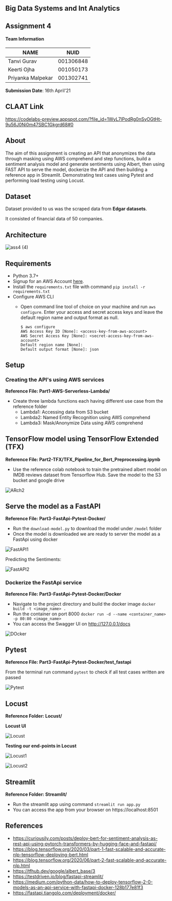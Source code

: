 ## Big Data Systems and Int Analytics
 
## Assignment 4

#### Team Information

| NAME              |     NUID        |
|------------------ |-----------------|
|   Tanvi Gurav     |   001306848     |
|   Keerti Ojha     |   001050173     |
| Priyanka Malpekar |   001302741     |
 

**Submission Date**: 16th April'21


## CLAAT Link

https://codelabs-preview.appspot.com/?file_id=1WyL7lPodRg0nSyOGtHt-9u56J0Ni0m47SBC1Gkgrd68#0

## About

The aim of this assignment is creating an API that anonymizes the data through masking using AWS comprehend and step functions, build a sentiment analysis model and generate sentiments using Albert, then using FAST API to serve the model, dockerize the API and then building a reference app in Streamlit. Demonstrating test cases using Pytest and performing load testing using Locust.


## Dataset

Dataset provided to us was the scraped data from **Edgar datasets**.

It consisted of financial data of 50 companies.

## Architecture

![ass4 (4)](https://user-images.githubusercontent.com/59594174/115077185-a2b12480-9ecb-11eb-862b-5a9f8b2fe3b1.png)

## Requirements

- Python 3.7+
- Signup for an AWS Account [here](https://portal.aws.amazon.com/billing/signup#/start).
- Install the `requirements.txt` file with command `pip install -r requirements.txt`
- Configure AWS CLI 
  * Open command line tool of choice on your machine and run `aws configure`. Enter your access and secret access keys and leave the default region name and output format as null. 

    ```
    $ aws configure
    AWS Access Key ID [None]: <access-key-from-aws-account>
    AWS Secret Access Key [None]: <secret-access-key-from-aws-account>
    Default region name [None]: 
    Default output format [None]: json
    ```


## Setup

### Creating the API's using AWS services

**Reference File: Part1-AWS-Serverless-Lambda/**

* Create three lambda functions each having different use case from the reference folder
  * Lambda1: Accessing data from S3 bucket
  * Lambda2: Named Entity Recognition using AWS comprehend
  * Lambda3: Mask/Anonymize Data using AWS comprehend


## TensorFlow model using TensorFlow Extended (TFX)

**Reference File: Part2-TFX/TFX_Pipeline_for_Bert_Preprocessing.ipynb**

* Use the reference colab notebook to train the pretrained albert model on IMDB reviews dataset from Tensorflow Hub. Save the model to the S3 bucket and google drive

![ARch2](https://user-images.githubusercontent.com/59594174/115078006-fc661e80-9ecc-11eb-9971-0ce15adf4761.png)


## Serve the model as a FastAPI

**Reference File: Part3-FastApi-Pytest-Docker/**

* Run the `download-model.py` to download the model under `/model` folder
* Once the model is downloaded we are ready to server the model as a FastApi using docker

![FastAPI1](https://user-images.githubusercontent.com/59594174/115078155-2ddeea00-9ecd-11eb-821a-de8ac9701da3.png)


Predicting the Sentiments:


![FastAPI2](https://user-images.githubusercontent.com/59594174/115078167-3505f800-9ecd-11eb-946b-d88c590a3f91.png)


### Dockerize the FastApi service

**Reference File: Part3-FastApi-Pytest-Docker/Docker**

* Navigate to the project directory and build the docker image `docker build -t <image_name> .`
* Run the container on port 8000 `docker run -d --name <container_name> -p 80:80 <image_name>`
* You can access the Swagger UI on http://127.0.0.1/docs


![DOcker](https://user-images.githubusercontent.com/59594174/115077630-60d4ae00-9ecc-11eb-96b1-4659ea761d26.png)


## Pytest  

**Reference File: Part3-FastApi-Pytest-Docker/test_fastapi**

From the terminal run command `pytest` to check if all test cases written are passed

![Pytest](https://user-images.githubusercontent.com/59594174/115077738-8e215c00-9ecc-11eb-89e7-a10a9f260658.png)


## Locust

**Reference Folder: Locust/**

**Locust UI**

![Locust](https://user-images.githubusercontent.com/59594174/115077432-09364280-9ecc-11eb-9397-3c31717e586d.png)

**Testing our end-points in Locust**


![Locust1](https://user-images.githubusercontent.com/59594174/115077350-e60b9300-9ecb-11eb-8bdd-d1c07b77a286.png)


![Locust2](https://user-images.githubusercontent.com/59594174/115077359-ea37b080-9ecb-11eb-9c87-ba54da8b87b7.png)


## Streamlit

**Reference Folder: Streamlit/**

* Run the streamlit app using command `streamlit run app.py`
* You can access the app from your browser on https://localhost:8501


## References
* https://curiousily.com/posts/deploy-bert-for-sentiment-analysis-as-rest-api-using-pytorch-transformers-by-hugging-face-and-fastapi/
* https://blog.tensorflow.org/2020/03/part-1-fast-scalable-and-accurate-nlp-tensorflow-deploying-bert.html
* https://blog.tensorflow.org/2020/06/part-2-fast-scalable-and-accurate-nlp.html
* https://tfhub.dev/google/albert_base/3
* https://testdriven.io/blog/fastapi-streamlit/
* https://medium.com/python-data/how-to-deploy-tensorflow-2-0-models-as-an-api-service-with-fastapi-docker-128b177e81f3
* https://fastapi.tiangolo.com/deployment/docker/


